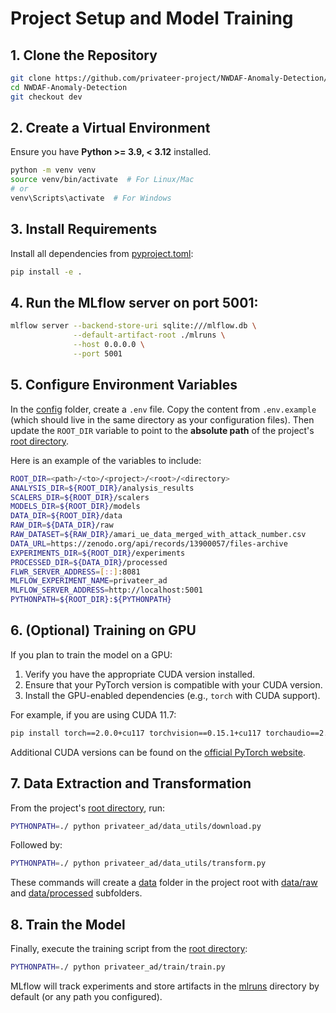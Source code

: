 # Project Setup and Model Training

## 1. Clone the Repository

```bash
git clone https://github.com/privateer-project/NWDAF-Anomaly-Detection/
cd NWDAF-Anomaly-Detection
git checkout dev
```

## 2. Create a Virtual Environment

Ensure you have **Python >= 3.9, < 3.12** installed.

```bash
python -m venv venv
source venv/bin/activate  # For Linux/Mac
# or
venv\Scripts\activate  # For Windows
```

## 3. Install Requirements

Install all dependencies from [pyproject.toml](pyproject.toml):

```bash
pip install -e .
```

## 4. Run the MLflow server on port **5001**:

```bash
mlflow server --backend-store-uri sqlite:///mlflow.db \
              --default-artifact-root ./mlruns \
              --host 0.0.0.0 \
              --port 5001
```

## 5. Configure Environment Variables

In the [config](https://github.com/privateer-project/NWDAF-Anomaly-Detection/tree/dev/privateer_ad/config) folder, create a `.env` file. Copy the content from `.env.example` (which should live in the same directory as your configuration files). Then update the `ROOT_DIR` variable to point to the **absolute path** of the project's [root directory](.).

Here is an example of the variables to include:

```bash
ROOT_DIR=<path>/<to>/<project>/<root>/<directory>
ANALYSIS_DIR=${ROOT_DIR}/analysis_results
SCALERS_DIR=${ROOT_DIR}/scalers
MODELS_DIR=${ROOT_DIR}/models
DATA_DIR=${ROOT_DIR}/data
RAW_DIR=${DATA_DIR}/raw
RAW_DATASET=${RAW_DIR}/amari_ue_data_merged_with_attack_number.csv
DATA_URL=https://zenodo.org/api/records/13900057/files-archive
EXPERIMENTS_DIR=${ROOT_DIR}/experiments
PROCESSED_DIR=${DATA_DIR}/processed
FLWR_SERVER_ADDRESS=[::]:8081
MLFLOW_EXPERIMENT_NAME=privateer_ad
MLFLOW_SERVER_ADDRESS=http://localhost:5001
PYTHONPATH=${ROOT_DIR}:${PYTHONPATH}
```

## 6. (Optional) Training on GPU

If you plan to train the model on a GPU:

1. Verify you have the appropriate CUDA version installed.
2. Ensure that your PyTorch version is compatible with your CUDA version.
3. Install the GPU-enabled dependencies (e.g., `torch` with CUDA support).

For example, if you are using CUDA 11.7:

```bash
pip install torch==2.0.0+cu117 torchvision==0.15.1+cu117 torchaudio==2.0.0 --extra-index-url https://download.pytorch.org/whl/cu117
```

Additional CUDA versions can be found on the [official PyTorch website](https://pytorch.org).

## 7. Data Extraction and Transformation

From the project's [root directory](.), run:

```bash
PYTHONPATH=./ python privateer_ad/data_utils/download.py
```

Followed by:

```bash
PYTHONPATH=./ python privateer_ad/data_utils/transform.py
```

These commands will create a [data](./data) folder in the project root with [data/raw](./data/raw) and [data/processed](./data/processed) subfolders.

## 8. Train the Model

Finally, execute the training script from the [root directory](.):

```bash
PYTHONPATH=./ python privateer_ad/train/train.py
```

MLflow will track experiments and store artifacts in the [mlruns](./mlruns) directory by default (or any path you configured).
